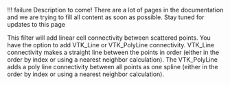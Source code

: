 !!! failure
    Description to come! There are a lot of pages in the documentation and we are trying to fill all content as soon as possible. Stay tuned for updates to this page


<!--- TODO --->

This filter will add linear cell connectivity between scattered points. You have the option to add VTK_Line or VTK_PolyLine connectivity. VTK_Line connectivity makes a straight line between the points in order (either in the order by index or using a nearest neighbor calculation). The VTK_PolyLine adds a poly line connectivity between all points as one spline (either in the order by index or using a nearest neighbor calculation).
